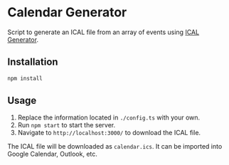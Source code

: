 # Calendar Generator

Script to generate an ICAL file from an array of events using [ICAL Generator](https://www.npmjs.com/package/ical-generator).

## Installation

```bash
npm install
```

## Usage

1. Replace the information located in `./config.ts` with your own.
2. Run `npm start` to start the server.
3. Navigate to `http://localhost:3000/` to download the ICAL file.

The ICAL file will be downloaded as `calendar.ics`. It can be imported into Google Calendar, Outlook, etc.
